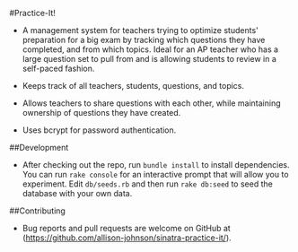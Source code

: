 #Practice-It!
- A management system for teachers trying to optimize students' preparation for a big exam by tracking which questions they have completed, and from which topics. Ideal for an AP teacher who has a large question set to pull from and is allowing students to review in a self-paced fashion.

- Keeps track of all teachers, students, questions, and topics.

- Allows teachers to share questions with each other, while maintaining ownership of questions they have created.

- Uses bcrypt for password authentication.

##Development
- After checking out the repo, run `bundle install` to install dependencies. You can run `rake console` for an interactive prompt that will allow you to experiment. Edit `db/seeds.rb` and then run `rake db:seed` to seed the database with your own data.

##Contributing
- Bug reports and pull requests are welcome on GitHub at (https://github.com/allison-johnson/sinatra-practice-it/).